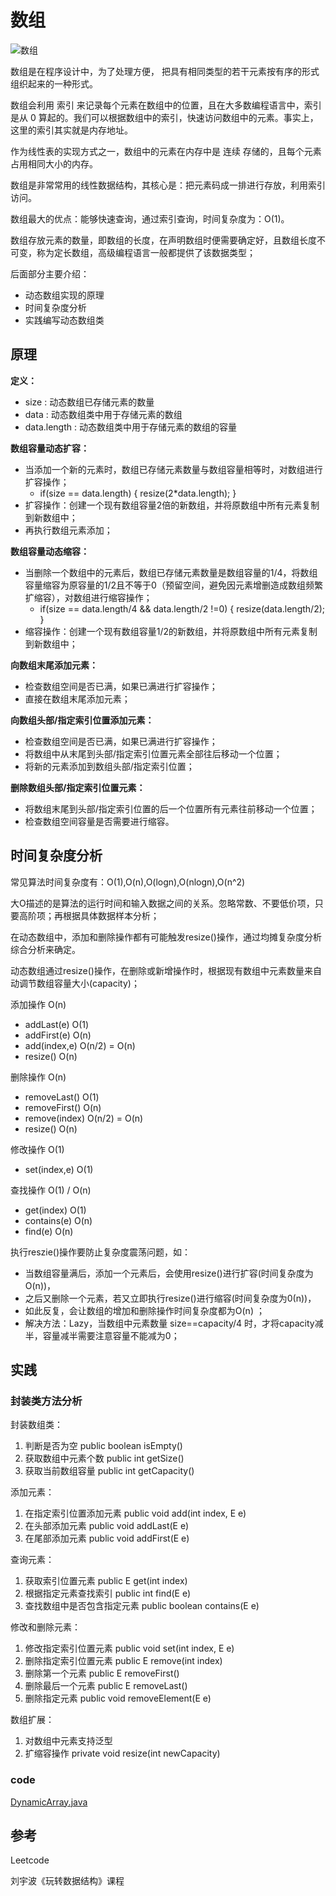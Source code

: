 # 数组

![数组](https://img-blog.csdnimg.cn/20201013113132628.png)

数组是在程序设计中，为了处理方便， 把具有相同类型的若干元素按有序的形式组织起来的一种形式。

数组会利用 索引 来记录每个元素在数组中的位置，且在大多数编程语言中，索引是从 0 算起的。我们可以根据数组中的索引，快速访问数组中的元素。事实上，这里的索引其实就是内存地址。

作为线性表的实现方式之一，数组中的元素在内存中是 连续 存储的，且每个元素占用相同大小的内存。

数组是非常常用的线性数据结构，其核心是：把元素码成一排进行存放，利用索引访问。

数组最大的优点：能够快速查询，通过索引查询，时间复杂度为：O(1)。

数组存放元素的数量，即数组的长度，在声明数组时便需要确定好，且数组长度不可变，称为定长数组，高级编程语言一般都提供了该数据类型；

后面部分主要介绍：
- 动态数组实现的原理
- 时间复杂度分析
- 实践编写动态数组类

## 原理

**定义：**
- size : 动态数组已存储元素的数量
- data : 动态数组类中用于存储元素的数组
- data.length : 动态数组类中用于存储元素的数组的容量

**数组容量动态扩容：**
- 当添加一个新的元素时，数组已存储元素数量与数组容量相等时，对数组进行扩容操作；
  - if(size == data.length) { resize(2*data.length); }
- 扩容操作：创建一个现有数组容量2倍的新数组，并将原数组中所有元素复制到新数组中；
- 再执行数组元素添加；

**数组容量动态缩容：**
- 当删除一个数组中的元素后，数组已存储元素数量是数组容量的1/4，将数组容量缩容为原容量的1/2且不等于0（预留空间，避免因元素增删造成数组频繁扩缩容），对数组进行缩容操作；
  - if(size == data.length/4 && data.length/2 !=0) { resize(data.length/2); }
- 缩容操作：创建一个现有数组容量1/2的新数组，并将原数组中所有元素复制到新数组中；

**向数组末尾添加元素：**
- 检查数组空间是否已满，如果已满进行扩容操作；
- 直接在数组末尾添加元素；

**向数组头部/指定索引位置添加元素：**
- 检查数组空间是否已满，如果已满进行扩容操作；
- 将数组中从末尾到头部/指定索引位置元素全部往后移动一个位置；
- 将新的元素添加到数组头部/指定索引位置；

**删除数组头部/指定索引位置元素：**
- 将数组末尾到头部/指定索引位置的后一个位置所有元素往前移动一个位置；
- 检查数组空间容量是否需要进行缩容。

## 时间复杂度分析

常见算法时间复杂度有：O(1),O(n),O(logn),O(nlogn),O(n^2)

大O描述的是算法的运行时间和输入数据之间的关系。忽略常数、不要低价项，只要高阶项；再根据具体数据样本分析；

在动态数组中，添加和删除操作都有可能触发resize()操作，通过均摊复杂度分析综合分析来确定。

动态数组通过resize()操作，在删除或新增操作时，根据现有数组中元素数量来自动调节数组容量大小(capacity)；

添加操作  O(n)
- addLast(e)   O(1)
- addFirst(e)  O(n)
- add(index,e) O(n/2) = O(n)
- resize()     O(n)

删除操作  O(n)
- removeLast()   O(1)
- removeFirst()  O(n)
- remove(index)  O(n/2) = O(n)
- resize()  O(n)

修改操作  O(1)
- set(index,e)  O(1)

查找操作  O(1) / O(n)
- get(index)  O(1)
- contains(e)  O(n)
- find(e)  O(n)

执行reszie()操作要防止复杂度震荡问题，如：
- 当数组容量满后，添加一个元素后，会使用resize()进行扩容(时间复杂度为O(n))，
- 之后又删除一个元素，若又立即执行resize()进行缩容(时间复杂度为0(n))，
- 如此反复，会让数组的增加和删除操作时间复杂度都为O(n) ；
- 解决方法：Lazy，当数组中元素数量 size==capacity/4 时，才将capacity减半，容量减半需要注意容量不能减为0；

## 实践

### 封装类方法分析

封装数组类：
1. 判断是否为空  public boolean isEmpty()
2. 获取数组中元素个数  public int getSize()
3. 获取当前数组容量  public int getCapacity()

添加元素：
1. 在指定索引位置添加元素  public void add(int index, E e)
2. 在头部添加元素  public void addLast(E e)
3. 在尾部添加元素  public void addFirst(E e)

查询元素：
1. 获取索引位置元素  public E get(int index)
2. 根据指定元素查找索引  public int find(E e)
3. 查找数组中是否包含指定元素  public boolean contains(E e)

修改和删除元素：
1. 修改指定索引位置元素  public void set(int index, E e)
2. 删除指定索引位置元素  public E remove(int index)
3. 删除第一个元素  public E removeFirst()
4. 删除最后一个元素  public E removeLast()
5. 删除指定元素  public void removeElement(E e)

数组扩展：
1. 对数组中元素支持泛型
2. 扩缩容操作  private void resize(int newCapacity)

### code

[DynamicArray.java](./DynamicArray.java)


## 参考

Leetcode

刘宇波《玩转数据结构》课程